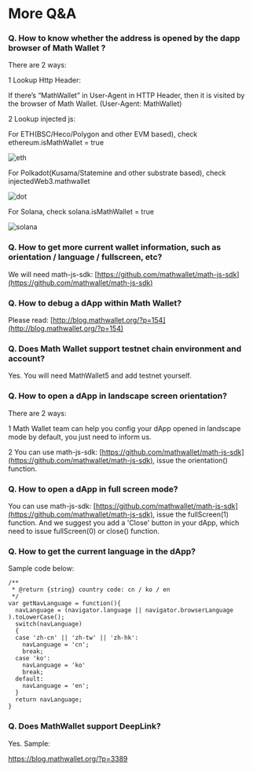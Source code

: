 # More Q&A

### Q. How to know whether the address is opened by the dapp browser of Math Wallet ?

There are 2 ways:

1 Lookup Http Header:

If there’s “MathWallet” in User-Agent in HTTP Header, then it is visited by the browser of Math Wallet. (User-Agent: MathWallet)

2 Lookup injected js:

For ETH(BSC/Heco/Polygon and other EVM based), check ethereum.isMathWallet = true

![eth](http://qiniu.eth.fm/2021-07-28-eth.png)

For Polkadot(Kusama/Statemine and other substrate based), check injectedWeb3.mathwallet

![dot](http://qiniu.eth.fm/2021-07-28-dot.png)

For Solana, check solana.isMathWallet = true

![solana](http://qiniu.eth.fm/2021-07-28-solana.png)

### Q. How to get more current wallet information, such as orientation / language / fullscreen, etc?

We will need math-js-sdk: [https://github.com/mathwallet/math-js-sdk](https://github.com/mathwallet/math-js-sdk)

### Q. How to debug a dApp within Math Wallet?

Please read: [http://blog.mathwallet.org/?p=154](http://blog.mathwallet.org/?p=154)

### Q. Does Math Wallet support testnet chain environment and account?

Yes. You will need MathWallet5 and add testnet yourself.

### Q. How to open a dApp in landscape screen orientation?

There are 2 ways:

1 Math Wallet team can help you config your dApp opened in landscape mode by default, you just need to inform us.

2 You can use math-js-sdk: [https://github.com/mathwallet/math-js-sdk](https://github.com/mathwallet/math-js-sdk), issue the orientation() function.

### Q. How to open a dApp in full screen mode?

You can use math-js-sdk: [https://github.com/mathwallet/math-js-sdk](https://github.com/mathwallet/math-js-sdk), issue the fullScreen(1) function.
And we suggest you add a 'Close' button in your dApp, which need to issue fullScreen(0) or close() function.


### Q. How to get the current language in the dApp?

Sample code below:

```
/**
 * @return {string} country code: cn / ko / en
 */
var getNavLanguage = function(){
  navLanguage = (navigator.language || navigator.browserLanguage ).toLowerCase();
  switch(navLanguage)
  {
  case 'zh-cn' || 'zh-tw' || 'zh-hk':
    navLanguage = 'cn';
    break;
  case 'ko':
    navLanguage = 'ko'
    break;
  default:
    navLanguage = 'en';
  }
  return navLanguage;
}
```

### Q. Does MathWallet support DeepLink?


Yes. Sample:

https://blog.mathwallet.org/?p=3389
